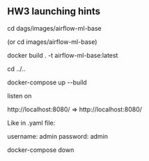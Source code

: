 ## **HW3 launching hints**

cd dags/images/airflow-ml-base

(or cd images/airflow-ml-base)

docker build . -t airflow-ml-base:latest

cd ../..

docker-compose up --build

listen on

http://localhost:8080/  => http://localhost:8080/

Like in .yaml file:

username: admin
password: admin 

docker-compose down
